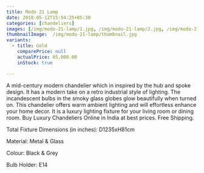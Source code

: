 ```yaml
---
title: Modo 21 Lamp
date: 2018-05-12T15:54:25+05:30
categories: [chandeliers]
images: [/img/modo-21-lamp/1.jpg, /img/modo-21-lamp/2.jpg, /img/modo-21-lamp/2.jpg]
thumbnailImage:  /img/modo-21-lamp/thumbnail.jpg
variants: 
  - title: Gold
    comparePrice: null
    actualPrice: 85,000.00
    inStock: true

---
```


A mid-century modern chandelier which in inspired by the hub and spoke design. It has a modern take on a retro industrial style of lighting. The incandescent bulbs in the smoky glass globes glow beautifully when turned on. This chandelier offers warm ambient lighting and will effortless enhance your home decor. It is a luxury lighting fixture for your living room or dining room. Buy Luxury Chandeliers Online in India at best prices. Free Shipping.

Total Fixture Dimensions (in inches): D1235xH81cm

Material: Metal & Glass

Colour: Black & Grey

Bulb Holder: E14